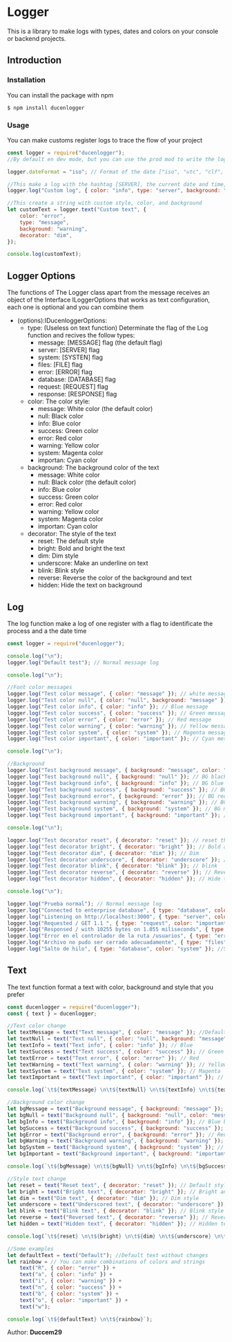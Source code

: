 # Logger

This is a library to make logs with types, dates and colors on your console or backend projects.

## Introduction

### Installation

You can install the package with npm

```
$ npm install ducenlogger
```

### Usage

You can make customs register logs to trace the flow of your project

```js
const logger = require("ducenlogger");
//By default en dev mode, but you can use the prod mod to write the logs in a file

logger.dateFormat = "iso"; // Format of the date ["iso", "utc", "clf", "large"]

//This make a log with the hashtag [SERVER], the current date and time, color, background and style personalized
logger.log("Custom log", { color: "info", type: "server", background: "success", decorator: "underscore" });

//This create a string with custom style, color, and background
let customText = logger.text("Custom text", {
	color: "error",
	type: "message",
	background: "warning",
	decorator: "dim",
});

console.log(customText);
```

## Logger Options

The functions of The Logger class apart from the message receives an object of the Interface ILoggerOptions that works as text configuration, each one is optional and you can combine them

-   (options):IDucenloggerOptions:
    -   type: (Useless on text function) Determinate the flag of the Log function and recives the follow types:
        -   message: [MESSAGE] flag (the default flag)
        -   server: [SERVER] flag
        -   system: [SYSTEN] flag
        -   files: [FILE] flag
        -   error: [ERROR] flag
        -   database: [DATABASE] flag
        -   request: [REQUEST] flag
        -   response: [RESPONSE] flag
    -   color: The color style:
        -   message: White color (the default color)
        -   null: Black color
        -   info: Blue color
        -   success: Green color
        -   error: Red color
        -   warning: Yellow color
        -   system: Magenta color
        -   importan: Cyan color
    -   background: The background color of the text
        -   message: White color
        -   null: Black color (the default color)
        -   info: Blue color
        -   success: Green color
        -   error: Red color
        -   warning: Yellow color
        -   system: Magenta color
        -   importan: Cyan color
    -   decorator: The style of the text
        -   reset: The default style
        -   bright: Bold and bright the text
        -   dim: Dim style
        -   underscore: Make an underline on text
        -   blink: Blink style
        -   reverse: Reverse the color of the background and text
        -   hidden: Hide the text on background

## Log

The log function make a log of one register with a flag to identificate the process and a the date time

```js
const logger = require("ducenlogger");

console.log("\n");
logger.log("Default test"); // Normal message log

console.log("\n");

//Font color messages
logger.log("Test color message", { color: "message" }); // white message
logger.log("Test color null", { color: "null", background: "message" }); // Black message
logger.log("Test color info", { color: "info" }); // Blue message
logger.log("Test color success", { color: "success" }); // Green message
logger.log("Test color error", { color: "error" }); // Red message
logger.log("Test color warning", { color: "warning" }); // Yellow message
logger.log("Test color system", { color: "system" }); // Magenta message
logger.log("Test color important", { color: "important" }); // Cyan message

console.log("\n");

//Background
logger.log("Test background message", { background: "message", color: "null" }); // BG white
logger.log("Test background null", { background: "null" }); // BG black
logger.log("Test background info", { background: "info" }); // BG blue
logger.log("Test background success", { background: "success" }); // BG green
logger.log("Test background error", { background: "error" }); // BG red
logger.log("Test background warning", { background: "warning" }); // BG yellow
logger.log("Test background system", { background: "system" }); // BG magenta
logger.log("Test background important", { background: "important" }); // BG cyan

console.log("\n");

logger.log("Test decorator reset", { decorator: "reset" }); // reset the color and styles
logger.log("Test decorator bright", { decorator: "bright" }); // Bold and bright font
logger.log("Test decorator dim", { decorator: "dim" }); // Dim
logger.log("Test decorator underscore", { decorator: "underscore" }); // Underline
logger.log("Test decorator blink", { decorator: "blink" }); // blink
logger.log("Test decorator reverse", { decorator: "reverse" }); // Reverse colors
logger.log("Test decorator hidden", { decorator: "hidden" }); // Hide the message

console.log("\n");

logger.log("Prueba normal"); // Normal message log
logger.log("Connected to enterprise database", { type: "database", color: "null", background: "message" }); //Database log
logger.log("Listening on http://localhost:3000", { type: "server", color: "info" }); //Server log
logger.log("Requested / GET 1.1 ", { type: "request", color: "important" }); //Http request log
logger.log("Responsed / with 10255 bytes on 1.055 miliseconds", { type: "response", color: "success" }); //Http response log
logger.log("Error en el controlador de la ruta /usuarios", { type: "error", color: "error" }); //Error log
logger.log("Archivo no pudo ser cerrado adecuadamente", { type: "files", color: "warning" });
logger.log("Salto de hilo", { type: "database", color: "system" }); //System log
```

## Text

The text function format a text with color, background and style that you prefer

```js
const ducenlogger = require("ducenlogger");
const { text } = ducenlogger;

//Text color change
let textMessage = text("Text message", { color: "message" }); //Default white
let textNull = text("Text null", { color: "null", background: "message" }); // Black
let textInfo = text("Text info", { color: "info" }); // Blue
let textSuccess = text("Text success", { color: "success" }); // Green
let textError = text("Text error", { color: "error" }); // Red
let textWarning = text("Text warning", { color: "warning" }); // Yellow
let textSystem = text("Text system", { color: "system" }); // Magenta
let textImportant = text("Text important", { color: "important" }); // Cyan

console.log(`\t${textMessage} \n\t${textNull} \n\t${textInfo} \n\t${textSuccess} \n\t${textError} \n\t${textWarning} \n\t${textSystem} \n\t${textImportant} \n`);

//Background color change
let bgMessage = text("Background message", { background: "message" }); //White bg
let bgNull = text("Background null", { background: "null", color: "message" }); // Black bg
let bgInfo = text("Background info", { background: "info" }); // Blue bg
let bgSuccess = text("Background success", { background: "success" }); // Green bg
let bgError = text("Background error", { background: "error" }); // Red bg
let bgWarning = text("Background warning", { background: "warning" }); // Yellow bg
let bgSystem = text("Background system", { background: "system" }); // Magenta bg
let bgImportant = text("Background important", { background: "important" }); // Cyan bg

console.log(`\t${bgMessage} \n\t${bgNull} \n\t${bgInfo} \n\t${bgSuccess} \n\t${bgError} \n\t${bgWarning} \n\t${bgSystem} \n\t${bgImportant} \n`);

//Style text change
let reset = text("Reset text", { decorator: "reset" }); // Default style
let bright = text("Bright text", { decorator: "bright" }); // Bright and bold
let dim = text("Dim text", { decorator: "dim" }); // Dim style
let underscore = text("Underscored text", { decorator: "underscore" }); // Underline
let blink = text("Blink text", { decorator: "blink" }); // Blink style
let reverse = text("Reversed text", { decorator: "reverse" }); // Reverse text style
let hidden = text("Hidden text", { decorator: "hidden" }); // Hidden text

console.log(`\t${reset} \n\t${bright} \n\t${dim} \n\t${underscore} \n\t${blink} \n\t${reverse} \n\t${hidden} \n `);

//Some examples
let defaultText = text("Default"); //Default text without changes
let rainbow = // You can make combinations of colors and strings
	text("R", { color: "error" }) +
	text("a", { color: "info" }) +
	text("i", { color: "warning" }) +
	text("n", { color: "success" }) +
	text("b", { color: "system" }) +
	text("o", { color: "important" }) +
	text("w");

console.log(`\t${defaultText} \n\t${rainbow}`);
```

Author: **Duccem29**
